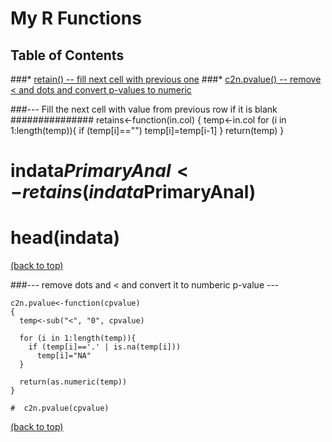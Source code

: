 # My R Functions


## Table of Contents
###* [retain() -- fill next cell with previous one](#retain)
###* [c2n.pvalue() -- remove < and dots and convert p-values to numeric](#pvalue)

<div id='retain'/>
###--- Fill the next cell with value from previous row if it is blank ###############
    retains<-function(in.col)
    {
      temp<-in.col
      for (i in 1:length(temp)){
        if (temp[i]=="")
          temp[i]=temp[i-1]
      }
    return(temp)
    }

#  indata$PrimaryAnal<-retains(indata$PrimaryAnal)
#  head(indata)
[(back to top)](#table-of-contents)

<div id='pvalue'/>
###--- remove dots and < and convert it to numberic p-value  ---

    c2n.pvalue<-function(cpvalue)
    {
      temp<-sub("<", "0", cpvalue)
      
      for (i in 1:length(temp)){
        if (temp[i]=='.' | is.na(temp[i]))
          temp[i]="NA"
      }
      
      return(as.numeric(temp))
    }

    #  c2n.pvalue(cpvalue)
[(back to top)](#table-of-contents)

